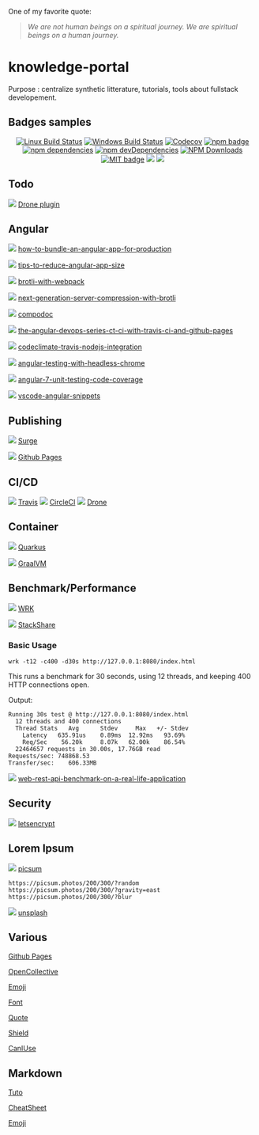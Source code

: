 One of my favorite quote:

> _We are not human beings on a spiritual journey. We are spiritual beings on a human journey._

# knowledge-portal
Purpose : centralize synthetic litterature, tutorials, tools about fullstack developement.

## Badges samples
<p align="center">
  <a href="https://travis-ci.org/tiamat-azure/angular-brotli.svg?branch=master"><img src="https://img.shields.io/travis/tiamat-azure/angular-brotli/master.svg?label=Linux%20build" alt="Linux Build Status"/></a>
  <a href="https://ci.appveyor.com/project/vogloblinsky/compodoc/branch/develop"><img src="https://img.shields.io/appveyor/ci/vogloblinsky/compodoc/develop.svg?label=Windows%20build" alt="Windows Build Status"/></a>
  <a href="https://codecov.io/gh/compodoc/compodoc"><img src="https://codecov.io/gh/compodoc/compodoc/branch/develop/graph/badge.svg" alt="Codecov"/></a>
  <a href="https://www.npmjs.com/package/@compodoc/compodoc"><img src="https://badge.fury.io/js/%40compodoc%2Fcompodoc.svg" alt="npm badge"/></a>
  <a href="https://david-dm.org/compodoc/compodoc"><img src="https://david-dm.org/compodoc/compodoc.svg" alt="npm dependencies"/></a>
  <a href="https://david-dm.org/compodoc/compodoc?type=dev"><img src="https://david-dm.org/compodoc/compodoc/dev-status.svg" alt="npm devDependencies"/></a>
  <a href="https://npmcharts.com/compare/@compodoc/compodoc?minimal=true"><img src="https://img.shields.io/npm/dm/@compodoc/compodoc.svg?style=flat" alt="NPM Downloads"/></a>
  <a href="https://opensource.org/licenses/MIT"><img src="http://img.shields.io/badge/license-MIT-brightgreen.svg" alt="MIT badge"/></a>
  <a href="#backers" alt="sponsors on Open Collective"><img src="https://opencollective.com/compodoc/backers/badge.svg" /></a> <a href="#sponsors" alt="Sponsors on Open Collective"><img src="https://opencollective.com/compodoc/sponsors/badge.svg" /></a>
</p>

## Todo

<img src="https://img.shields.io/badge/todo-docker--go--drone-success.svg" /> [Drone plugin](https://docs.drone.io/plugins/examples/golang/)

## Angular
<img src="https://img.shields.io/badge/angular-perf-success.svg" /> [how-to-bundle-an-angular-app-for-production](https://stackoverflow.com/questions/37631098/how-to-bundle-an-angular-app-for-production)

<img src="https://img.shields.io/badge/angular-perf-success.svg" /> [tips-to-reduce-angular-app-size](https://conorliv.com/tips-to-reduce-angular-app-size.html)

<img src="https://img.shields.io/badge/angular-perf-success.svg" /> [brotli-with-webpack](https://www.keycdn.com/blog/brotli-with-webpack)

<img src="https://img.shields.io/badge/angular-perf-success.svg" /> [next-generation-server-compression-with-brotli](https://www.smashingmagazine.com/2016/10/next-generation-server-compression-with-brotli)

<img src="https://img.shields.io/badge/angular-doc-success.svg" /> [compodoc](https://compodoc.app/)

<img src="https://img.shields.io/badge/angular-devops-success.svg" /> [the-angular-devops-series-ct-ci-with-travis-ci-and-github-pages](https://blog.angularindepth.com/the-angular-devops-series-ct-ci-with-travis-ci-and-github-pages-3c02664f078)

<img src="https://img.shields.io/badge/angular-devops-success.svg" /> [codeclimate-travis-nodejs-integration](https://gist.github.com/rbournissent/0a704cae6347bbda460c)

<img src="https://img.shields.io/badge/angular-test-success.svg" /> [angular-testing-with-headless-chrome](https://blog.angularindepth.com/angular-testing-with-headless-chrome-d1343b349699)

<img src="https://img.shields.io/badge/angular-test-success.svg" /> [angular-7-unit-testing-code-coverage](https://medium.com/@manivel45/angular-7-unit-testing-code-coverage-5c7a238315b6)

<img src="https://img.shields.io/badge/angular-productivity-success.svg" /> [vscode-angular-snippets](https://github.com/johnpapa/vscode-angular-snippets)

## Publishing
<img src="https://img.shields.io/badge/publish-static-success.svg" /> [Surge](https://surge.sh)

<img src="https://img.shields.io/badge/publish-static-success.svg" /> [Github Pages](https://pages.github.com)
 
## CI/CD
<img src="https://img.shields.io/badge/CI-CD-success.svg" /> [Travis](https://travis-ci.org)
<img src="https://img.shields.io/badge/CI-CD-success.svg" /> [CircleCI](https://circleci.com)
<img src="https://img.shields.io/badge/CI-CD-success.svg" /> [Drone](https://drone.io/)

## Container
<img src="https://img.shields.io/badge/jvm-perf-success.svg" /> [Quarkus](https://quarkus.io)

<img src="https://img.shields.io/badge/jvm-perf-success.svg" /> [GraalVM](https://www.graalvm.org)

## Benchmark/Performance
<img src="https://img.shields.io/badge/bench-http-success.svg" /> [WRK](https://github.com/wg/wrk)

<img src="https://img.shields.io/badge/bench-framework-success.svg" /> [StackShare](https://stackshare.io/)

### Basic Usage

    wrk -t12 -c400 -d30s http://127.0.0.1:8080/index.html

  This runs a benchmark for 30 seconds, using 12 threads, and keeping
  400 HTTP connections open.

  Output:

    Running 30s test @ http://127.0.0.1:8080/index.html
      12 threads and 400 connections
      Thread Stats   Avg      Stdev     Max   +/- Stdev
        Latency   635.91us    0.89ms  12.92ms   93.69%
        Req/Sec    56.20k     8.07k   62.00k    86.54%
      22464657 requests in 30.00s, 17.76GB read
    Requests/sec: 748868.53
    Transfer/sec:    606.33MB

<img src="https://img.shields.io/badge/bench-result-success.svg" /> [web-rest-api-benchmark-on-a-real-life-application](https://medium.com/@mihaigeorge.c/web-rest-api-benchmark-on-a-real-life-application-ebb743a5d7a3)

## Security
<img src="https://img.shields.io/badge/security-ssl-success.svg" /> [letsencrypt](https://letsencrypt.org)

## Lorem Ipsum
<img src="https://img.shields.io/badge/lorem-picsum-success.svg" /> [picsum](https://picsum.photos)

    https://picsum.photos/200/300/?random
    https://picsum.photos/200/300/?gravity=east
    https://picsum.photos/200/300/?blur
    
<img src="https://img.shields.io/badge/lorem-picsum-success.svg" /> [unsplash](https://unsplash.com/collections/3548107/journey)   



## Various
[Github Pages](https://pages.github.com/)

[OpenCollective](https://opencollective.com)

[Emoji][emoji-url]

[Font][font-url]

[Quote][quote-url]

[Shield][shields-url]

[CanIUse](https://caniuse.com)

## Markdown
[Tuto][markdown-tuto]

[CheatSheet][markdown-cheat]

[Emoji][markdown-emoji]



[angular:build]: https://img.shields.io/badge/angular-build-success.svg

[tiger-image]: https://emojipedia-us.s3.dualstack.us-west-1.amazonaws.com/thumbs/72/emojione/178/tiger-face_1f42f.png
[okta-url]: https://developer.okta.com/signup?utm_source=JHipster&utm_medium=logo&utm_campaign=Gold-Sponsor

[markdown-tuto]: https://guides.github.com/features/mastering-markdown/
[markdown-cheat]: https://guides.github.com/pdfs/markdown-cheatsheet-online.pdf
[markdown-emoji]: https://github.com/ikatyang/emoji-cheat-sheet/blob/master/README.md

[emoji-url]: https://emojipedia.org/

[font-url]: https://www.fontspace.com
[quote-url]: http://wisdomquotes.com/spiritual-quotes/
[shields-url]: https://shields.io

